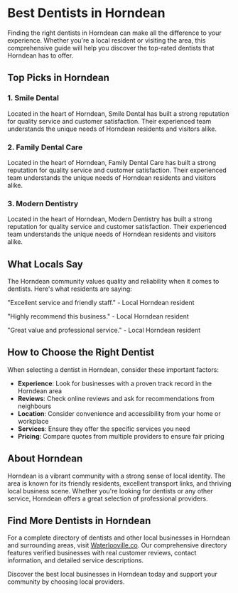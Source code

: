 # Best Dentists in Horndean

Finding the right dentists in Horndean can make all the difference to your experience. Whether you're a local resident or visiting the area, this comprehensive guide will help you discover the top-rated dentists that Horndean has to offer.

## Top Picks in Horndean

### 1. Smile Dental
Located in the heart of Horndean, Smile Dental has built a strong reputation for quality service and customer satisfaction. Their experienced team understands the unique needs of Horndean residents and visitors alike.

### 2. Family Dental Care
Located in the heart of Horndean, Family Dental Care has built a strong reputation for quality service and customer satisfaction. Their experienced team understands the unique needs of Horndean residents and visitors alike.

### 3. Modern Dentistry
Located in the heart of Horndean, Modern Dentistry has built a strong reputation for quality service and customer satisfaction. Their experienced team understands the unique needs of Horndean residents and visitors alike.

## What Locals Say

The Horndean community values quality and reliability when it comes to dentists. Here's what residents are saying:

"Excellent service and friendly staff." - Local Horndean resident

"Highly recommend this business." - Local Horndean resident

"Great value and professional service." - Local Horndean resident

## How to Choose the Right Dentist

When selecting a dentist in Horndean, consider these important factors:

- **Experience**: Look for businesses with a proven track record in the Horndean area
- **Reviews**: Check online reviews and ask for recommendations from neighbours
- **Location**: Consider convenience and accessibility from your home or workplace
- **Services**: Ensure they offer the specific services you need
- **Pricing**: Compare quotes from multiple providers to ensure fair pricing

## About Horndean

Horndean is a vibrant community with a strong sense of local identity. The area is known for its friendly residents, excellent transport links, and thriving local business scene. Whether you're looking for dentists or any other service, Horndean offers a great selection of professional providers.

## Find More Dentists in Horndean

For a complete directory of dentists and other local businesses in Horndean and surrounding areas, visit [Waterlooville.co](https://waterlooville.co). Our comprehensive directory features verified businesses with real customer reviews, contact information, and detailed service descriptions.

Discover the best local businesses in Horndean today and support your community by choosing local providers.

